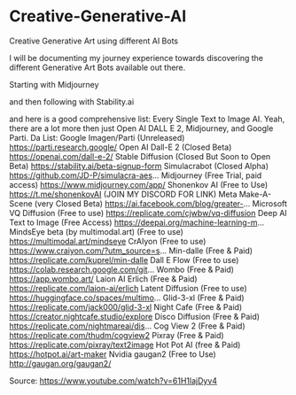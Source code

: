 # Creative-Generative-AI
Creative Generative Art using different AI Bots

I will be documenting my journey experience towards discovering the different Generative Art Bots available out there.

Starting with Midjourney

and then following with Stability.ai

and here is a good comprehensive list: 
  Every Single Text to Image AI. Yeah, there are a lot more then just Open AI DALL E 2, Midjourney, and Google Parti. Da List:
	Google Imagen/Parti (Unreleased) https://parti.research.google/
	Open AI Dall-E 2 (Closed Beta) https://openai.com/dall-e-2/
	Stable Diffusion (Closed But Soon to Open Beta) https://stability.ai/beta-signup-form
	Simulacrabot (Closed Alpha) https://github.com/JD-P/simulacra-aes...
	Midjourney (Free Trial, paid access) https://www.midjourney.com/app/
	Shonenkov AI (Free to Use) https://t.me/shonenkovAI (JOIN MY DISCORD FOR LINK)
	Meta Make-A-Scene (very Closed Beta) https://ai.facebook.com/blog/greater-...
	Microsoft VQ Diffusion (Free to use) https://replicate.com/cjwbw/vq-diffusion
	Deep AI Text to Image (Free Access) https://deepai.org/machine-learning-m...
	MindsEye beta (by multimodal.art) (Free to use) https://multimodal.art/mindseye
	CrAIyon (Free to use) https://www.craiyon.com/?utm_source=s...
	Min-dalle (Free & Paid) https://replicate.com/kuprel/min-dalle
	Dall E Flow (Free to use) https://colab.research.google.com/git...
	Wombo (Free & Paid) https://app.wombo.art/
	Laion AI Erlich (Free & Paid) https://replicate.com/laion-ai/erlich
	Latent Diffusion (Free to use) https://huggingface.co/spaces/multimo...
	Glid-3-xl (Free & Paid) https://replicate.com/jack000/glid-3-xl
	Night Cafe (Free & Paid) https://creator.nightcafe.studio/explore
	Disco Diffusion (Free & Paid) https://replicate.com/nightmareai/dis...
	Cog View 2 (Free & Paid) https://replicate.com/thudm/cogview2
	Pixray (Free & Paid) https://replicate.com/pixray/text2image
	Hot Pot AI (free & Paid) https://hotpot.ai/art-maker
	Nvidia gaugan2 (Free to Use) http://gaugan.org/gaugan2/

  Source: https://www.youtube.com/watch?v=61H1lajDyv4
